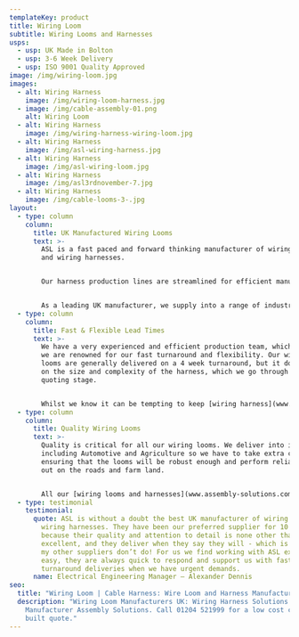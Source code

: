 ```yaml
---
templateKey: product
title: Wiring Loom
subtitle: Wiring Looms and Harnesses
usps:
  - usp: UK Made in Bolton
  - usp: 3-6 Week Delivery
  - usp: ISO 9001 Quality Approved
image: /img/wiring-loom.jpg
images:
  - alt: Wiring Harness
    image: /img/wiring-loom-harness.jpg
  - image: /img/cable-assembly-01.png
    alt: Wiring Loom
  - alt: Wiring Harness
    image: /img/wiring-harness-wiring-loom.jpg
  - alt: Wiring Harness
    image: /img/asl-wiring-harness.jpg
  - alt: Wiring Harness
    image: /img/asl-wiring-loom.jpg
  - alt: Wiring Harness
    image: /img/asl3rdnovember-7.jpg
  - alt: Wiring Harness
    image: /img/cable-looms-3-.jpg
layout:
  - type: column
    column:
      title: UK Manufactured Wiring Looms
      text: >-
        ASL is a fast paced and forward thinking manufacturer of wiring looms
        and wiring harnesses.


        Our harness production lines are streamlined for efficient manufacture, complete with 10m long wiring boards and side stock filled trolleys for all materials and tooling.


        As a leading UK manufacturer, we supply into a range of industries including; Automotive, Agriculture and Utilities.
  - type: column
    column:
      title: Fast & Flexible Lead Times
      text: >-
        We have a very experienced and efficient production team, which is why
        we are renowned for our fast turnaround and flexibility. Our wiring
        looms are generally delivered on a 4 week turnaround, but it does depend
        on the size and complexity of the harness, which we go through at
        quoting stage.


        Whilst we know it can be tempting to keep [wiring harness](www.assembly-solutions.com/wiring-harness) build ‘in-house’, we find many customers out-source these items to give their design and development engineers more time to spend on future projects and products.
  - type: column
    column:
      title: Quality Wiring Looms
      text: >-
        Quality is critical for all our wiring looms. We deliver into industries
        including Automotive and Agriculture so we have to take extra care
        ensuring that the looms will be robust enough and perform reliably when
        out on the roads and farm land.


        All our [wiring looms and harnesses](www.assembly-solutions.com/wiring-harness) are 100% electrically tested and all our production processes conform to Quality ISO 9001. Our technical experts have the knowledge and experience at hand to find flexible solutions for any wiring loom or harness requirement.
  - type: testimonial
    testimonial:
      quote: ASL is without a doubt the best UK manufacturer of wiring looms and
        wiring harnesses. They have been our preferred supplier for 10 years
        because their quality and attention to detail is none other than
        excellent, and they deliver when they say they will - which is something
        my other suppliers don’t do! For us we find working with ASL extremely
        easy, they are always quick to respond and support us with fast
        turnaround deliveries when we have urgent demands.
      name: Electrical Engineering Manager – Alexander Dennis
seo:
  title: "Wiring Loom | Cable Harness: Wire Loom and Harness Manufacturers UK"
  description: "Wiring Loom Manufacturers UK: Wiring Harness Solutions from UK
    Manufacturer Assembly Solutions. Call 01204 521999 for a low cost custom
    built quote."
---
```

